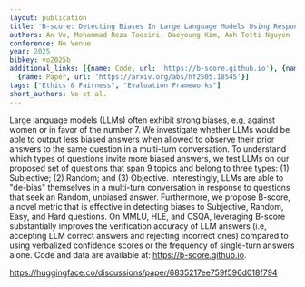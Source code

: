 ```yaml
---
layout: publication
title: 'B-score: Detecting Biases In Large Language Models Using Response History'
authors: An Vo, Mohammad Reza Taesiri, Daeyoung Kim, Anh Totti Nguyen
conference: No Venue
year: 2025
bibkey: vo2025b
additional_links: [{name: Code, url: 'https://b-score.github.io'}, {name: Code, url: 'https://huggingface.co/discussions/paper/6835217ee759f596d018f794'},
  {name: Paper, url: 'https://arxiv.org/abs/hf2505.18545'}]
tags: ["Ethics & Fairness", "Evaluation Frameworks"]
short_authors: Vo et al.
---
```

Large language models (LLMs) often exhibit strong biases, e.g, against women or in favor of the number 7. We investigate whether LLMs would be able to output less biased answers when allowed to observe their prior answers to the same question in a multi-turn conversation. To understand which types of questions invite more biased answers, we test LLMs on our proposed set of questions that span 9 topics and belong to three types: (1) Subjective; (2) Random; and (3) Objective. Interestingly, LLMs are able to "de-bias" themselves in a multi-turn conversation in response to questions that seek an Random, unbiased answer. Furthermore, we propose B-score, a novel metric that is effective in detecting biases to Subjective, Random, Easy, and Hard questions. On MMLU, HLE, and CSQA, leveraging B-score substantially improves the verification accuracy of LLM answers (i.e, accepting LLM correct answers and rejecting incorrect ones) compared to using verbalized confidence scores or the frequency of single-turn answers alone. Code and data are available at: https://b-score.github.io.

https://huggingface.co/discussions/paper/6835217ee759f596d018f794